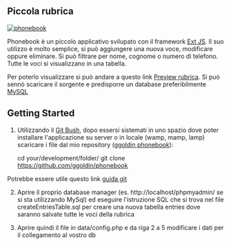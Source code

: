 ## Piccola rubrica

[![phonebook](https://cdn0.iconfinder.com/data/icons/typicons-2/24/contacts-128.png)](gloriag.altervista.org/phonebook)

Phonebook è un piccolo applicativo svilupato con il framework [Ext JS](http://www.sencha.com/products/extjs/). Il suo utilizzo è molto semplice, si può aggiungere una nuova voce, modificare oppure eliminare. Si può filtrare per nome, cognome o numero di telefono. Tutte le voci si visualizzano in una tabella.

Per poterlo visualizzare si può andare a questo link [Preview rubrica](http://gloriag.altervista.org/phonebook/). Si può sennò scaricare il sorgente e predisporre un database preferibilmente [MySQL](http://www.mysql.com/)

## Getting Started

1. Utilizzando il [Git Bush](http://git-scm.com/downloads), dopo essersi sistemati in uno spazio dove poter installare l'applicazione su server o in locale (wamp, mamp, lamp) scaricare i file dal mio repository ([ggoldin phonebook](https://github.com/ggoldin/phonebook)):

    cd your/development/folder/
    git clone https://github.com/ggoldin/phonebook
    
Potrebbe essere utile questo link [guida git](http://www.git-tower.com/learn/ebook/command-line/basics/starting-with-a-remote-project#start)

2. Aprire il proprio database manager (es. http://localhost/phpmyadmin/ se si sta utilizzando MySql) ed eseguire l'istruzione SQL che si trova nel file createEntriesTable.sql per creare una nuova tabella entries dove saranno salvate tutte le voci della rubrica

3. Aprire quindi il file in data/config.php e da riga 2 a 5 modificare i dati per il collegamento al vostro db

